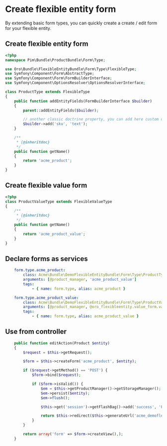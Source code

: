Create flexible entity form
===========================

By extending basic form types, you can quickly create a create / edit form for your flexible entity.

Create flexible entity form
---------------------------

```php
<?php
namespace Pim\Bundle\ProductBundle\Form\Type;

use Oro\Bundle\FlexibleEntityBundle\Form\Type\FlexibleType;
use Symfony\Component\Form\AbstractType;
use Symfony\Component\Form\FormBuilderInterface;
use Symfony\Component\OptionsResolver\OptionsResolverInterface;

class ProductType extends FlexibleType
{
    public function addEntityFields(FormBuilderInterface $builder)
    {
        parent::addEntityFields($builder);

        // another classic doctrine property, you can add here custom doctrine mapping too
        $builder->add('sku', 'text');
    }

    /**
     * {@inheritdoc}
     */
    public function getName()
    {
        return 'acme_product';
    }
}
```

Create flexible value form
--------------------------

```php
<?php
class ProductValueType extends FlexibleValueType
{
    /**
     * {@inheritdoc}
     */
    public function getName()
    {
        return 'acme_product_value';
    }
}
```

Declare forms as services
-------------------------

```yaml
    form.type.acme_product:
        class: Acme\Bundle\DemoFlexibleEntityBundle\Form\Type\ProductType
        arguments: [@product_manager, 'acme_product_value']
        tags:
            - { name: form.type, alias: acme_product }

    form.type.acme_product_value:
        class: Acme\Bundle\DemoFlexibleEntityBundle\Form\Type\ProductValueType
        arguments: [@product_manager, @oro_flexibleentity.value_form.value_subscriber]
        tags:
            - { name: form.type, alias: acme_product_value }
```

Use from controller
-------------------

```php
    public function editAction(Product $entity)
    {
        $request = $this->getRequest();

        $form = $this->createForm('acme_product', $entity);

        if ($request->getMethod() == 'POST') {
            $form->bind($request);

            if ($form->isValid()) {
                $em = $this->getProductManager()->getStorageManager();
                $em->persist($entity);
                $em->flush();

                $this->get('session')->getFlashBag()->add('success', 'Product successfully saved');

                return $this->redirect($this->generateUrl('acme_demoflexibleentity_product_list'));
            }
        }

        return array('form' => $form->createView(),);
    }
```

